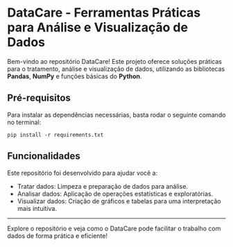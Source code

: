 # DataCare - Ferramentas Práticas para Análise e Visualização de Dados
Bem-vindo ao repositório DataCare! Este projeto oferece soluções práticas para o tratamento, análise e visualização de dados, utilizando as bibliotecas __Pandas__, __NumPy__ e funções básicas do __Python__.

## Pré-requisitos
Para instalar as dependências necessárias, basta rodar o seguinte comando no terminal:

`pip install -r requirements.txt`

## Funcionalidades
Este repositório foi desenvolvido para ajudar você a:

- Tratar dados: Limpeza e preparação de dados para análise.
- Analisar dados: Aplicação de operações estatísticas e exploratórias.
- Visualizar dados: Criação de gráficos e tabelas para uma interpretação mais intuitiva.

---

Explore o repositório e veja como o DataCare pode facilitar o trabalho com dados de forma prática e eficiente!
